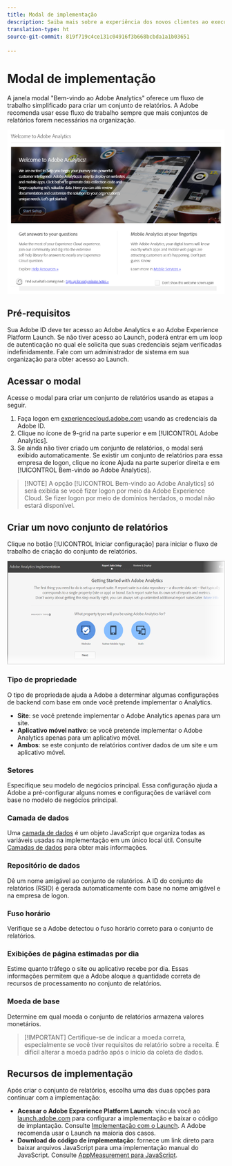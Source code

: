 ```yaml
---
title: Modal de implementação
description: Saiba mais sobre a experiência dos novos clientes ao executarem a implementação do Adobe Analytics.
translation-type: ht
source-git-commit: 819f719c4ce131c04916f3b668bcbda1a1b03651

---
```



# Modal de implementação

<!-- https://activation.adobedtm.com/index.php?redirected=1 -->

A janela modal &quot;Bem-vindo ao Adobe Analytics&quot; oferece um fluxo de trabalho simplificado para criar um conjunto de relatórios. A Adobe recomenda usar esse fluxo de trabalho sempre que mais conjuntos de relatórios forem necessários na organização.

![Captura de tela modal](assets/implementation-modal.png)

## Pré-requisitos

Sua Adobe ID deve ter acesso ao Adobe Analytics e ao Adobe Experience Platform Launch. Se não tiver acesso ao Launch, poderá entrar em um loop de autenticação no qual ele solicita que suas credenciais sejam verificadas indefinidamente. Fale com um administrador de sistema em sua organização para obter acesso ao Launch.

## Acessar o modal

Acesse o modal para criar um conjunto de relatórios usando as etapas a seguir.

1. Faça logon em [experiencecloud.adobe.com](https://experiencecloud.adobe.com) usando as credenciais da Adobe ID.
2. Clique no ícone de 9-grid na parte superior e em [!UICONTROL Adobe Analytics].
3. Se ainda não tiver criado um conjunto de relatórios, o modal será exibido automaticamente. Se existir um conjunto de relatórios para essa empresa de logon, clique no ícone Ajuda na parte superior direita e em [!UICONTROL Bem-vindo ao Adobe Analytics].

> [!NOTE] A opção [!UICONTROL Bem-vindo ao Adobe Analytics] só será exibida se você fizer logon por meio da Adobe Experience Cloud. Se fizer logon por meio de domínios herdados, o modal não estará disponível.

## Criar um novo conjunto de relatórios

Clique no botão [!UICONTROL Iniciar configuração] para iniciar o fluxo de trabalho de criação do conjunto de relatórios.

![Assistente RS](assets/analytics-implementation-rs-wizard.png)

### Tipo de propriedade

O tipo de propriedade ajuda a Adobe a determinar algumas configurações de backend com base em onde você pretende implementar o Analytics.

* **Site**: se você pretende implementar o Adobe Analytics apenas para um site.
* **Aplicativo móvel nativo**: se você pretende implementar o Adobe Analytics apenas para um aplicativo móvel.
* **Ambos**: se este conjunto de relatórios contiver dados de um site e um aplicativo móvel.

### Setores

Especifique seu modelo de negócios principal. Essa configuração ajuda a Adobe a pré-configurar alguns nomes e configurações de variável com base no modelo de negócios principal.

### Camada de dados

Uma [camada de dados](data-layer.md) é um objeto JavaScript que organiza todas as variáveis usadas na implementação em um único local útil. Consulte [Camadas de dados](data-layer.md) para obter mais informações.

### Repositório de dados

Dê um nome amigável ao conjunto de relatórios. A ID do conjunto de relatórios (RSID) é gerada automaticamente com base no nome amigável e na empresa de logon.

### Fuso horário

Verifique se a Adobe detectou o fuso horário correto para o conjunto de relatórios.

### Exibições de página estimadas por dia

Estime quanto tráfego o site ou aplicativo recebe por dia. Essas informações permitem que a Adobe aloque a quantidade correta de recursos de processamento no conjunto de relatórios.

### Moeda de base

Determine em qual moeda o conjunto de relatórios armazena valores monetários.

> [!IMPORTANT] Certifique-se de indicar a moeda correta, especialmente se você tiver requisitos de relatório sobre a receita. É difícil alterar a moeda padrão após o início da coleta de dados.

## Recursos de implementação

Após criar o conjunto de relatórios, escolha uma das duas opções para continuar com a implementação:

* **Acessar o Adobe Experience Platform Launch**: vincula você ao [launch.adobe.com](https://launch.adobe.com) para configurar a implementação e baixar o código de implantação. Consulte [Implementação com o Launch](../launch/overview.md). A Adobe recomenda usar o Launch na maioria dos casos.
* **Download do código de implementação**: fornece um link direto para baixar arquivos JavaScript para uma implementação manual do JavaScript. Consulte [AppMeasurement para JavaScript](../js/overview.md).
